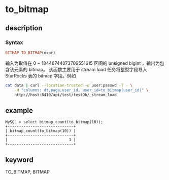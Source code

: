 # to_bitmap

## description

### Syntax

```Haskell
BITMAP TO_BITMAP(expr)
```

输入为取值在 0 ~ 18446744073709551615 区间的 unsigned bigint ，输出为包含该元素的 bitmap。
该函数主要用于 stream load 任务将整型字段导入 StarRocks 表的 bitmap 字段。例如

```bash
cat data | curl --location-trusted -u user:passwd -T - \
    -H "columns: dt,page,user_id, user_id=to_bitmap(user_id)" \
    http://host:8410/api/test/testDb/_stream_load
```

## example

```Plain Text
MySQL > select bitmap_count(to_bitmap(10));
+-----------------------------+
| bitmap_count(to_bitmap(10)) |
+-----------------------------+
|                           1 |
+-----------------------------+
```

## keyword

TO_BITMAP, BITMAP
